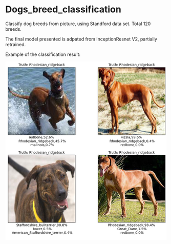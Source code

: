 # Dogs_breed_classification

Classify dog breeds from picture, using Standford data set. Total 120 breeds.

The final model presented is adpated from InceptionResnet V2, partially retrained.

Example of the classification result:

<img src="dog_results.png">
